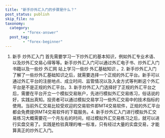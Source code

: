 ```yaml
---
title: "新手炒外汇入门的步骤是什么？"
post_status: publish
skip_file: no
taxonomy:
  category:
        - "forex-answer"
  post_tag:
        - "forex-beginner"
---
```


1. 新手 炒外汇入门 首先需要学习一下炒外汇的基本知识，例如外汇专业术语、以及炒外汇交易心得等等。新手炒外汇入门可以通过外汇电子书、炒外汇入门书籍以及一些炒 外汇网 站上学习一些炒 外汇基础知识 。2. 新手炒外汇入门了解了一些炒外汇基础知识之后，就需要选择一个正规的外汇平台。新手可以通过外汇平台的注册地点、成立时间、监管情况以及入金方式等判断这个外汇平台是不是正规的外汇平台。3. 新手炒外汇入门选择好了正规的外汇平台之后，需要在平台开立一个模拟交易账户，先进行模拟外汇交易练习，俗话说的好，实践出真知。投资者可以通过模拟交易学习一些外汇交易中的技术指标的使用。当前外汇交易比较受欢迎的交易软件即MT4交易软件，正规的外汇平台都会免费提供MT4交易软件的下载服务。4. 新手炒外汇入门进行模拟外汇交易练习大概需要花一个月左右的时间，经过模拟外汇交易练习之后，就可以进行实盘交易了。实践是检验真理的唯一标准，只有经过大量的实盘交易，才能算真正的炒外汇入门。
